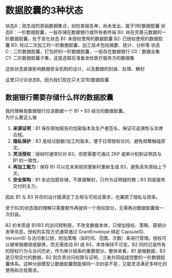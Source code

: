 # 数据胶囊的3种状态

状态A：刚生成的原始数据集合，如检查报告单，尚未发出，属于0阶数据胶囊
状态B：一阶数据胶囊，一般存储在数据银行或所有者终端
B0: 尚在完善元数据的一阶数据胶囊，处于变化状态
B1: 未授权使用的数据胶囊
B2: 已授权使用的数据胶囊
B3: 经过二次加工的一阶数据胶囊，加工技术包括摘要、统计、分析等
状态C：二阶数据胶囊，打包好的一阶数据胶囊，一般存在数据银行
C0：数据全集
C1: 二阶数据胶囊子集，这是选取后准备发给医疗服务方的数据集

这些状态直接影响数据安全机制的设计，以及数据的封装、处理、解封

这里只讨论状态B，因为我们现在只关注1阶数据胶囊

## 数据银行需要存储什么样的数据胶囊

我的理解是数据银行应该数据一个 B1 + B3 结合的数据胶囊。  
为什么要这么做

1. **来源证明**：B1 保存原始报告的加密版本及生产者签名，保证可追溯性与法律合规。  
2. **隐私保护**：B3 是经过脱敏/加工的版本，便于日常授权访问，避免频繁触碰原文。  
3. **灵活授权**：授权时通常针对 B3，但若需要可通过 ZKP 或审计机制证明其与 B1 的一致性。  
4. **再加工能力**：保存 B1 可以在未来规则更新时重新生成 B3，避免丢失原始上下文。  
5. **安全架构**：B1 永远加密存储，不直接解封，只作为证明链的根；B3 则是服务交付的主力。  

因此 B1 与 B3 并存的设计既满足了合规与可验证需求，也兼顾了隐私与效率。

至于B2的状态我的理解只需要额外再提供一个授权部分，无需再对数据胶囊做一次封装。

B2 的本质是 B1/B3 的访问控制层，不改变数据本体，只增加授权、策略、密钥分发等信息。授权的实现方式通常通过 GrantEnvelope 绑定 CapsuleID、VersionID 与访问者公钥，附加策略（如时间、范围、次数）来进行管理。授权可以被单独撤销或替换，而无需改动 B1 或 B3，本体保持不可变。B2 同时记录所有的授权行为与访问历史，作为审计链条的重要部分。整体来看，B1 是根数据，B3 是日常交付的数据，B2 则负责访问权限与证明，三者共同组成完整的一阶数据胶囊体系。这种分层模型让数据胶囊既能保持一次封装不变，又能灵活满足多样化的使用和合规需求。

